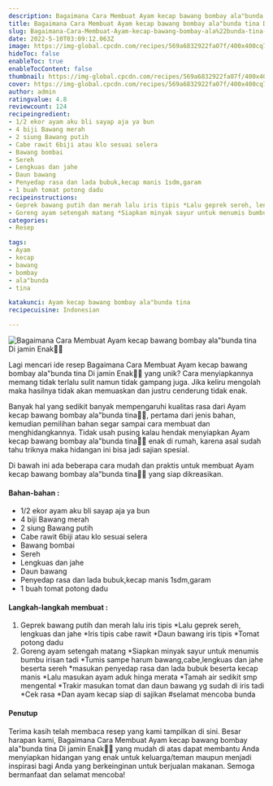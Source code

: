 ```yaml
---
description: Bagaimana Cara Membuat Ayam kecap bawang bombay ala"bunda tina Di jamin Enak"
title: Bagaimana Cara Membuat Ayam kecap bawang bombay ala"bunda tina Di jamin Enak
slug: Bagaimana-Cara-Membuat-Ayam-kecap-bawang-bombay-ala%22bunda-tina-Di-jamin-Enak
date: 2022-5-10T03:09:12.063Z
image: https://img-global.cpcdn.com/recipes/569a6832922fa07f/400x400cq70/photo.jpg
hideToc: false
enableToc: true
enableTocContent: false
thumbnail: https://img-global.cpcdn.com/recipes/569a6832922fa07f/400x400cq70/photo.jpg
cover: https://img-global.cpcdn.com/recipes/569a6832922fa07f/400x400cq70/photo.jpg
author: admin
ratingvalue: 4.8
reviewcount: 124
recipeingredient:
- 1/2 ekor ayam aku bli sayap aja ya bun
- 4 biji Bawang merah
- 2 siung Bawang putih
- Cabe rawit 6biji atau klo sesuai selera
- Bawang bombai
- Sereh
- Lengkuas dan jahe
- Daun bawang
- Penyedap rasa dan lada bubuk,kecap manis 1sdm,garam
- 1 buah tomat potong dadu
recipeinstructions:
- Geprek bawang putih dan merah lalu iris tipis *Lalu geprek sereh, lengkuas dan jahe *Iris tipis cabe rawit *Daun bawang iris tipis *Tomat potong dadu
- Goreng ayam setengah matang *Siapkan minyak sayur untuk menumis bumbu irisan tadi *Tumis sampe harum bawang,cabe,lengkuas dan jahe beserta sereh *masukan penyedap rasa dan lada bubuk beserta kecap manis *Lalu masukan ayam aduk hinga merata *Tamah air sedikit smp mengental *Trakir masukan tomat dan daun bawang yg sudah di iris tadi *Cek rasa *Dan ayam kecap siap di sajikan #selamat mencoba bunda
categories:
- Resep

tags:
- Ayam
- kecap
- bawang
- bombay
- ala"bunda
- tina

katakunci: Ayam kecap bawang bombay ala"bunda tina
recipecuisine: Indonesian

---
```


![Bagaimana Cara Membuat Ayam kecap bawang bombay ala"bunda tina Di jamin Enak👩‍🍳](https://img-global.cpcdn.com/recipes/569a6832922fa07f/400x400cq70/photo.jpg)

Lagi mencari ide resep Bagaimana Cara Membuat Ayam kecap bawang bombay ala"bunda tina Di jamin Enak👩‍🍳 yang unik? Cara menyiapkannya memang tidak terlalu sulit namun tidak gampang juga. Jika keliru mengolah maka hasilnya tidak akan memuaskan dan justru cenderung tidak enak.

Banyak hal yang sedikit banyak mempengaruhi kualitas rasa dari Ayam kecap bawang bombay ala"bunda tina👩‍🍳, pertama dari jenis bahan, kemudian pemilihan bahan segar sampai cara membuat dan menghidangkannya. Tidak usah pusing kalau hendak menyiapkan Ayam kecap bawang bombay ala"bunda tina👩‍🍳 enak di rumah, karena asal sudah tahu triknya maka hidangan ini bisa jadi sajian spesial.

Di bawah ini ada beberapa cara mudah dan praktis untuk membuat Ayam kecap bawang bombay ala"bunda tina👩‍🍳 yang siap dikreasikan.

<!--inarticleads1-->

#### Bahan-bahan :

- 1/2 ekor ayam aku bli sayap aja ya bun
- 4 biji Bawang merah
- 2 siung Bawang putih
- Cabe rawit 6biji atau klo sesuai selera
- Bawang bombai
- Sereh
- Lengkuas dan jahe
- Daun bawang
- Penyedap rasa dan lada bubuk,kecap manis 1sdm,garam
- 1 buah tomat potong dadu

<!--inarticleads2-->

#### Langkah-langkah membuat :

1. Geprek bawang putih dan merah lalu iris tipis *Lalu geprek sereh, lengkuas dan jahe *Iris tipis cabe rawit *Daun bawang iris tipis *Tomat potong dadu
1. Goreng ayam setengah matang *Siapkan minyak sayur untuk menumis bumbu irisan tadi *Tumis sampe harum bawang,cabe,lengkuas dan jahe beserta sereh *masukan penyedap rasa dan lada bubuk beserta kecap manis *Lalu masukan ayam aduk hinga merata *Tamah air sedikit smp mengental *Trakir masukan tomat dan daun bawang yg sudah di iris tadi *Cek rasa *Dan ayam kecap siap di sajikan #selamat mencoba bunda

#### Penutup

Terima kasih telah membaca resep yang kami tampilkan di sini. Besar harapan kami, Bagaimana Cara Membuat Ayam kecap bawang bombay ala"bunda tina Di jamin Enak👩‍🍳 yang mudah di atas dapat membantu Anda menyiapkan hidangan yang enak untuk keluarga/teman maupun menjadi inspirasi bagi Anda yang berkeinginan untuk berjualan makanan. Semoga bermanfaat dan selamat mencoba!